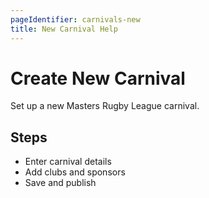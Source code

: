 ```yaml
---
pageIdentifier: carnivals-new
title: New Carnival Help
---
```


# Create New Carnival

Set up a new Masters Rugby League carnival.

## Steps
- Enter carnival details
- Add clubs and sponsors
- Save and publish
